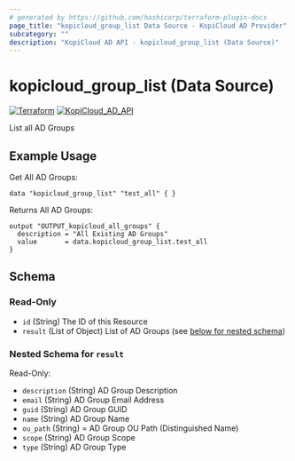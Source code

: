```yaml
---
# generated by https://github.com/hashicorp/terraform-plugin-docs
page_title: "kopicloud_group_list Data Source - KopiCloud AD Provider"
subcategory: ""
description: "KopiCloud AD API - kopicloud_group_list (Data Source)"
---
```


# kopicloud_group_list (Data Source)
[![Terraform](https://img.shields.io/badge/terraform-v1.3+-blue.svg)](https://www.terraform.io/downloads.html) 
[![KopiCloud_AD_API](https://img.shields.io/badge/kopiCloud_ad-v1.0+-blueviolet.svg)](https://www.kopicloud-ad-api.com)

List all AD Groups

## Example Usage

Get All AD Groups:
```
data "kopicloud_group_list" "test_all" { }
```

Returns All AD Groups:
```
output "OUTPUT_kopicloud_all_groups" {
  description = "All Existing AD Groups"
  value       = data.kopicloud_group_list.test_all
}
```

<!-- schema generated by tfplugindocs -->
## Schema

### Read-Only

- `id` (String) The ID of this Resource
- `result` (List of Object) List of AD Groups (see [below for nested schema](#nestedatt--result))

<a id="nestedatt--result"></a>
### Nested Schema for `result`

Read-Only:

- `description` (String) AD Group Description
- `email` (String) AD Group Email Address
- `guid` (String) AD Group GUID
- `name` (String) AD Group Name
- `ou_path` (String) = AD Group OU Path (Distinguished Name)
- `scope` (String) AD Group Scope
- `type` (String) AD Group Type 
